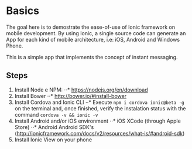 # Basics

The goal here is to demostrate the ease-of-use of Ionic framework on mobile development. By using Ionic, a single source code can generate an App for each kind of mobile architecture, i.e: iOS, Android and Windows Phone.

This is a simple app that implements the concept of instant messaging. 


## Steps

1. Install Node e NPM:
⋅⋅* https://nodejs.org/en/download
2. Install Bower
⋅⋅* http://bower.io/#install-bower
3. Install Cordova and Ionic CLI
⋅⋅* Execute `npm i cordova ionic@beta -g` on the terminal and, once finished, verify the instalation status with the command `cordova -v && ionic -v`
4. Install Android and/or iOS environment
⋅⋅* iOS
     XCode (through Apple Store)
⋅⋅* Android
     Android SDK's (http://ionicframework.com/docs/v2/resources/what-is/#android-sdk)
5. Install Ionic View on your phone 

